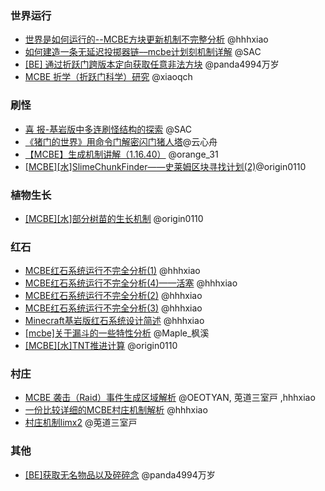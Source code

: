 ### 世界运行

- [世界是如何运行的--MCBE方块更新机制不完整分析](https://www.bilibili.com/read/cv6013612) @hhhxiao
- [如何建造一条无延迟投掷器链––mcbe计划刻机制详解](https://www.bilibili.com/read/cv15587328)  @SAC
- [[BE] 通过折跃门跨版本定向获取任意非法方块](https://www.bilibili.com/read/cv18560132) @panda4994万岁
- [MCBE 折学（折跃门科学）研究](https://www.bilibili.com/read/cv16696653) @xiaoqch



### 刷怪
- [喜 报-基岩版中多连刷怪结构的探索](https://www.bilibili.com/read/cv5434192) @SAC
- [《猪门的世界》用命令门解密闪门猪人塔](https://www.bilibili.com/read/cv23890717)@云心舟
- [【MCBE】生成机制讲解（1.16.40）](https://www.bilibili.com/read/cv12809481) @orange_31
- [[MCBE][水]SlimeChunkFinder——史莱姆区块寻找计划(2)](https://www.bilibili.com/read/cv4643505)@origin0110

### 植物生长
 
- [[MCBE][水]部分树苗的生长机制](https://www.bilibili.com/read/cv4361187) @origin0110

### 红石
- [MCBE红石系统运行不完全分析(1)](https://www.bilibili.com/read/cv7581645) @hhhxiao
- [MCBE红石系统运行不完全分析(4)——活塞](https://www.bilibili.com/read/cv13617717)  @hhhxiao
- [MCBE红石系统运行不完全分析(2)](https://www.bilibili.com/read/cv7876046)  @hhhxiao
- [MCBE红石系统运行不完全分析(3)](https://www.bilibili.com/read/cv10907045)  @hhhxiao
- [Minecraft基岩版红石系统设计简述](https://www.bilibili.com/read/cv23851750)  @hhhxiao
- [[mcbe]关于漏斗的一些特性分析](https://www.bilibili.com/read/cv16438222) @Maple_枫溪
- [[MCBE][水]TNT推进计算](https://www.bilibili.com/read/cv6010181) @origin0110

### 村庄

- [MCBE 袭击（Raid）事件生成区域解析](https://www.bilibili.com/read/cv12005990) @OEOTYAN, 莵道三室戸 ,hhhxiao
- [一份比较详细的MCBE村庄机制解析](https://www.bilibili.com/read/cv5581369) @hhhxiao                      
- [村庄机制limx2](https://www.bilibili.com/read/cv7841838)   @莵道三室戸 

### 其他
- [ [BE]获取无名物品以及碎碎念](https://www.bilibili.com/read/cv16942297) @panda4994万岁
